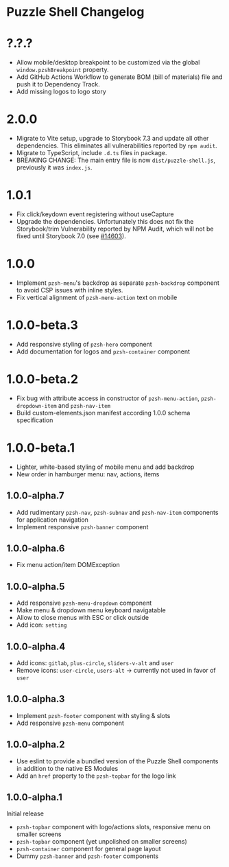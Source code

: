 # Puzzle Shell Changelog

# ?.?.?

- Allow mobile/desktop breakpoint to be customized via the global `window.pzshBreakpoint` property.
- Add GitHub Actions Workflow to generate BOM (bill of materials) file and push it to Dependency Track.
- Add missing logos to logo story

# 2.0.0

- Migrate to Vite setup, upgrade to Storybook 7.3 and update all other dependencies. This eliminates all vulnerabilities reported by `npm audit`.
- Migrate to TypeScript, include `.d.ts` files in package.
- BREAKING CHANGE: The main entry file is now `dist/puzzle-shell.js`, previously it was `index.js`.

# 1.0.1

- Fix click/keydown event registering without useCapture
- Upgrade the dependencies. Unfortunately this does not fix the Storybook/trim Vulnerability reported by NPM Audit, which will not be fixed until Storybook 7.0 (see [#14603](https://github.com/storybookjs/storybook/issues/14603)).

# 1.0.0

- Implement `pzsh-menu`'s backdrop as separate `pzsh-backdrop` component to avoid CSP issues with inline styles.
- Fix vertical alignment of `pzsh-menu-action` text on mobile

# 1.0.0-beta.3

- Add responsive styling of `pzsh-hero` component
- Add documentation for logos and `pzsh-container` component

# 1.0.0-beta.2

- Fix bug with attribute access in constructor of `pzsh-menu-action`, `pzsh-dropdown-item` and `pzsh-nav-item`
- Build custom-elements.json manifest according 1.0.0 schema specification

# 1.0.0-beta.1

- Lighter, white-based styling of mobile menu and add backdrop
- New order in hamburger menu: nav, actions, items

## 1.0.0-alpha.7

- Add rudimentary `pzsh-nav`, `pzsh-subnav` and `pzsh-nav-item` components for application navigation
- Implement responsive `pzsh-banner` component

## 1.0.0-alpha.6

- Fix menu action/item DOMException

## 1.0.0-alpha.5

- Add responsive `pzsh-menu-dropdown` component
- Make menu & dropdown menu keyboard navigatable
- Allow to close menus with ESC or click outside
- Add icon: `setting`

## 1.0.0-alpha.4

- Add icons: `gitlab`, `plus-circle`, `sliders-v-alt` and `user`
- Remove icons: `user-circle`, `users-alt` -> currently not used in favor of `user`

## 1.0.0-alpha.3

- Implement `pzsh-footer` component with styling & slots
- Add responsive `pzsh-menu` component

## 1.0.0-alpha.2

- Use eslint to provide a bundled version of the Puzzle Shell components in addition to the native ES Modules
- Add an `href` property to the `pzsh-topbar` for the logo link

## 1.0.0-alpha.1

Initial release

- `pzsh-topbar` component with logo/actions slots, responsive menu on smaller screens
- `pzsh-topbar` component (yet unpolished on smaller screens)
- `pzsh-container` component for general page layout
- Dummy `pzsh-banner` and `pzsh-footer` components
